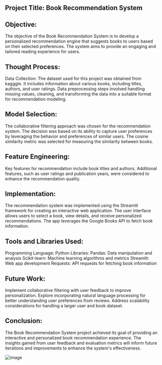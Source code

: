 ## Project Title: Book Recommendation System
## Objective:
The objective of the Book Recommendation System is to develop a personalized recommendation engine that suggests books to users based on their selected preferences. The system aims to provide an engaging and tailored reading experience for users.

## Thought Process:
Data Collection:
The dataset used for this project was obtained from kagggle. It includes information about various books, including titles, authors, and user ratings. Data preprocessing steps involved handling missing values, cleaning, and transforming the data into a suitable format for recommendation modeling.

## Model Selection:
The collaborative filtering approach was chosen for the recommendation system. The decision was based on its ability to capture user preferences by leveraging the behavior and preferences of similar users. The cosine similarity metric was selected for measuring the similarity between books.

## Feature Engineering:
Key features for recommendation include book titles and authors. Additional features, such as user ratings and publication years, were considered to enhance the recommendation quality.

## Implementation:
The recommendation system was implemented using the Streamlit framework for creating an interactive web application. The user interface allows users to select a book, view details, and receive personalized recommendations. The app leverages the Google Books API to fetch book information.

## Tools and Libraries Used:
Programming Language:
Python
Libraries:
Pandas: Data manipulation and analysis
Scikit-learn: Machine learning algorithms and metrics
Streamlit: Web app development
Requests: API requests for fetching book information

## Future Work:
Implement collaborative filtering with user feedback to improve personalization.
Explore incorporating natural language processing for better understanding user preferences from reviews.
Address scalability considerations for handling a larger user and book dataset.

## Conclusion:
The Book Recommendation System project achieved its goal of providing an interactive and personalized book recommendation experience. The insights gained from user feedback and evaluation metrics will inform future iterations and improvements to enhance the system's effectiveness.

![image](https://github.com/Mbakwe-Chidera/books-recommendation-system/assets/115686557/ceecf808-d524-4cc7-993a-1fa3b1b1b341)
